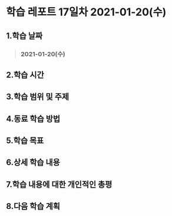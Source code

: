 # 학습 레포트 17일차 2021-01-20(수)
## 1.학습 날짜
> ### 2021-01-20(수)

## 2.학습 시간
## 3.학습 범위 및 주제
## 4.동료 학습 방법
## 5.학습 목표
## 6.상세 학습 내용
## 7.학습 내용에 대한 개인적인 총평
## 8.다음 학습 계획